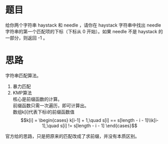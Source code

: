 # 题目
给你两个字符串 haystack 和 needle ，请你在 haystack 字符串中找出 needle 字符串的第一个匹配项的下标（下标从 0 开始）。如果 needle 不是 haystack 的一部分，则返回  -1 。

# 思路
字符串匹配算法。
1. 暴力匹配
2. KMP算法   
核心是前缀函数的计算。  
前缀函数只需一次遍历，即可计算出。   
数组k[i]代表下标i的前缀函数值    
$$k[i] = \begin{cases} k[i-1] + 1,\quad s[i] == s[length - i - 1]\\k[i-1],\quad s[i] != s[length - i - 1] \end{cases}$$

官方给的思路，只是把原来的匹配改成了求前缀，并没有本质区别。